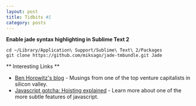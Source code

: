 ```yaml
---
layout: post
title: Tidbits #1
category: posts
---
```


**Enable jade syntax highlighting in Sublime Text 2**

    cd ~/Library/Application\ Support/Sublime\ Text\ 2/Packages
    git clone https://github.com/miksago/jade-tmbundle.git Jade

** Interesting Links **

* [Ben Horowitz's blog](http://bhorowitz.com/) - Musings from one of the top venture capitalists in silicon valley.
* [Javascript gotcha: Hoisting explained](http://www.sitepoint.com/back-to-basics-javascript-hoisting/) - Learn more about one of the more subtle features of javascript.

